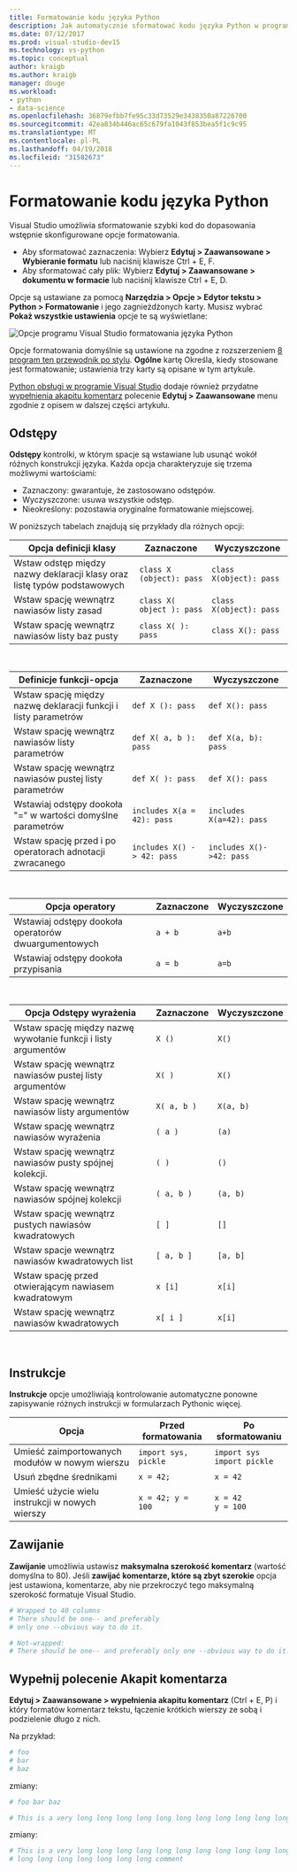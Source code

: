 ```yaml
---
title: Formatowanie kodu języka Python
description: Jak automatycznie sformatować kodu języka Python w programie Visual Studio, w tym odstępów, instrukcji, zawijania i komentarze.
ms.date: 07/12/2017
ms.prod: visual-studio-dev15
ms.technology: vs-python
ms.topic: conceptual
author: kraigb
ms.author: kraigb
manager: douge
ms.workload:
- python
- data-science
ms.openlocfilehash: 36879efbb7fe95c33d73529e3438350a87226700
ms.sourcegitcommit: 42ea834b446ac65c679fa1043f853bea5f1c9c95
ms.translationtype: MT
ms.contentlocale: pl-PL
ms.lasthandoff: 04/19/2018
ms.locfileid: "31582673"
---
```

# <a name="formatting-python-code"></a>Formatowanie kodu języka Python

Visual Studio umożliwia sformatowanie szybki kod do dopasowania wstępnie skonfigurowane opcje formatowania.

- Aby sformatować zaznaczenia: Wybierz **Edytuj > Zaawansowane > Wybieranie formatu** lub naciśnij klawisze Ctrl + E, F.
- Aby sformatować cały plik: Wybierz **Edytuj > Zaawansowane > dokumentu w formacie** lub naciśnij klawisze Ctrl + E, D.

Opcje są ustawiane za pomocą **Narzędzia > Opcje > Edytor tekstu > Python > Formatowanie** i jego zagnieżdżonych karty. Musisz wybrać **Pokaż wszystkie ustawienia** opcje te są wyświetlane:

![Opcje programu Visual Studio formatowania języka Python](media/options-editor-formatting.png)

Opcje formatowania domyślnie są ustawione na zgodne z rozszerzeniem [8 program ten przewodnik po stylu](http://www.python.org/dev/peps/pep-0008/). **Ogólne** kartę Określa, kiedy stosowane jest formatowanie; ustawienia trzy karty są opisane w tym artykule.

[Python obsługi w programie Visual Studio](installing-python-support-in-visual-studio.md) dodaje również przydatne [wypełnienia akapitu komentarz](#fill-comment-paragraph-command) polecenie **Edytuj > Zaawansowane** menu zgodnie z opisem w dalszej części artykułu.

## <a name="spacing"></a>Odstępy

**Odstępy** kontrolki, w którym spacje są wstawiane lub usunąć wokół różnych konstrukcji języka. Każda opcja charakteryzuje się trzema możliwymi wartościami:

- Zaznaczony: gwarantuje, że zastosowano odstępów.
- Wyczyszczone: usuwa wszystkie odstęp.
- Nieokreślony: pozostawia oryginalne formatowanie miejscowej.

W poniższych tabelach znajdują się przykłady dla różnych opcji:

| Opcja definicji klasy | Zaznaczone | Wyczyszczone |
| --- | --- | --- | 
| Wstaw odstęp między nazwy deklaracji klasy oraz listę typów podstawowych | `class X (object): pass` | `class X(object): pass` | 
| Wstaw spację wewnątrz nawiasów listy zasad | `class X( object ): pass` | `class X(object): pass` |
| Wstaw spację wewnątrz nawiasów listy baz pusty | `class X( ): pass` | `class X(): pass` |

<br/>

| Definicje funkcji-opcja | Zaznaczone | Wyczyszczone |
| --- | --- | --- |
| Wstaw spację między nazwę deklaracji funkcji i listy parametrów | `def X (): pass` | `def X(): pass` | 
| Wstaw spację wewnątrz nawiasów listy parametrów | `def X( a, b ): pass` | `def X(a, b): pass` |
| Wstaw spację wewnątrz nawiasów pustej listy parametrów | `def X( ): pass` | `def X(): pass` |
| Wstawiaj odstępy dookoła "=" w wartości domyślne parametrów | `includes X(a = 42): pass` | `includes X(a=42): pass` |
| Wstaw spację przed i po operatorach adnotacji zwracanego | `includes X() -> 42: pass` | `includes X()->42: pass` |

<br/>

| Opcja operatory | Zaznaczone | Wyczyszczone |
| --- | --- | --- |
| Wstawiaj odstępy dookoła operatorów dwuargumentowych | `a + b` | `a+b` |
| Wstawiaj odstępy dookoła przypisania | `a = b` | `a=b` |

<br/>

| Opcja Odstępy wyrażenia | Zaznaczone | Wyczyszczone |
| --- | --- | --- |
| Wstaw spację między nazwę wywołanie funkcji i listy argumentów | `X ()` | `X()` |
| Wstaw spację wewnątrz nawiasów pustej listy argumentów | `X( )` | `X()` |
| Wstaw spację wewnątrz nawiasów listy argumentów | `X( a, b )` | `X(a, b)` |
| Wstaw spację wewnątrz nawiasów wyrażenia | `( a )` | `(a)` |
| Wstaw spację wewnątrz nawiasów pusty spójnej kolekcji. | `( )` | `()` |
| Wstaw spację wewnątrz nawiasów spójnej kolekcji | `( a, b )` | `(a, b)` |
| Wstaw spację wewnątrz pustych nawiasów kwadratowych | `[ ]` | `[]` |
| Wstaw spacje wewnątrz nawiasów kwadratowych list | `[ a, b ]` | `[a, b]` |
| Wstaw spację przed otwierającym nawiasem kwadratowym | `x [i]` | `x[i]` |
| Wstaw spację wewnątrz nawiasów kwadratowych | `x[ i ]` | `x[i]` |

<br/>

## <a name="statements"></a>Instrukcje

**Instrukcje** opcje umożliwiają kontrolowanie automatyczne ponowne zapisywanie różnych instrukcji w formularzach Pythonic więcej.

| Opcja | Przed formatowania | Po sformatowaniu |
| --- | --- | --- |
| Umieść zaimportowanych modułów w nowym wierszu | `import sys, pickle` | `import sys`<br/>`import pickle` |
| Usuń zbędne średnikami | `x = 42;` | `x = 42` |
| Umieść użycie wielu instrukcji w nowych wierszy | `x = 42; y = 100` | `x = 42`<br/>`y = 100` |

## <a name="wrapping"></a>Zawijanie

**Zawijanie** umożliwia ustawisz **maksymalna szerokość komentarz** (wartość domyślna to 80). Jeśli **zawijać komentarze, które są zbyt szerokie** opcja jest ustawiona, komentarze, aby nie przekroczyć tego maksymalną szerokość formatuje Visual Studio.

```python
# Wrapped to 40 columns
# There should be one-- and preferably
# only one --obvious way to do it.
```

```python
# Not-wrapped:
# There should be one-- and preferably only one --obvious way to do it.
```

## <a name="fill-comment-paragraph-command"></a>Wypełnij polecenie Akapit komentarza

**Edytuj > Zaawansowane > wypełnienia akapitu komentarz** (Ctrl + E, P) i który formatów komentarz tekstu, łączenie krótkich wierszy ze sobą i podzielenie długo z nich.

Na przykład:

```python
# foo
# bar
# baz
```

zmiany:

```python
# foo bar baz
```

```python
# This is a very long long long long long long long long long long long long long long long long long long long comment
```

zmiany:

```python
# This is a very long long long long long long long long long long long long
# long long long long long long long comment
```

